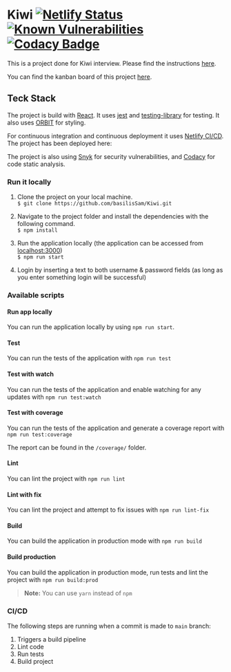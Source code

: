 # Kiwi [![Netlify Status](https://api.netlify.com/api/v1/badges/4ad819c2-6f2e-48d3-a0ba-95b253579712/deploy-status)](https://app.netlify.com/sites/kiwi-interview/deploys) [![Known Vulnerabilities](https://snyk.io/test/github/basilisSam/Kiwi/badge.svg)](https://snyk.io/test/github/basilisSam/Kiwi) [![Codacy Badge](https://app.codacy.com/project/badge/Grade/db399f123ac142dca21f76a93341ee77)](https://www.codacy.com/gh/basilisSam/Github-Issues/dashboard?utm_source=github.com&amp;utm_medium=referral&amp;utm_content=basilisSam/Github-Issues&amp;utm_campaign=Badge_Grade)

This is a project done for Kiwi interview. Please find the instructions [here]().

You can find the kanban board of this project [here](https://github.com/basilisSam/Kiwi/projects/1).

## Teck Stack

The project is build with [React](https://reactjs.org/). It uses [jest](https://jestjs.io/) and [testing-library](https://testing-library.com/) for testing. It also uses [ORBIT](https://orbit.kiwi/) for styling.

For continuous integration and continuous deployment it uses [Netlify CI/CD](https://www.netlify.com/). The project has been deployed here: 

The project is also using [Snyk](https://snyk.io/) for security vulnerabilities, and [Codacy](https://www.codacy.com/) for code static analysis.

### Run it locally

1. Clone the project on your local machine. <br/>
   `$ git clone https://github.com/basilisSam/Kiwi.git`

1. Navigate to the project folder and install the dependencies with the following command. <br/>
   `$ npm install`

1. Run the application locally (the application can be accessed from [localhost:3000](http://localhost:3000/)) <br/>
   `$ npm run start`

1. Login by inserting a text to both username & password fields (as long as you enter something login will be successful) <br/>

### Available scripts

#### Run app locally
You can run the application locally by using `npm run start`.

#### Test
You can run the tests of the application with `npm run test`

#### Test with watch
You can run the tests of the application and enable watching for any updates with `npm run test:watch`

#### Test with coverage

You can run the tests of the application and generate a coverage report with `npm run test:coverage`

The report can be found in the `/coverage/` folder.

#### Lint

You can lint the project with `npm run lint`

#### Lint with fix

You can lint the project and attempt to fix issues with `npm run lint-fix`

#### Build

You can build the application in production mode with `npm run build`

#### Build production

You can build the application in production mode, run tests and lint the project with `npm run build:prod`

> **Note:** You can use `yarn` instead of `npm`

### CI/CD
The following steps are running when a commit is made to `main` branch:
1. Triggers a build pipeline
1. Lint code
1. Run tests
1. Build project 
